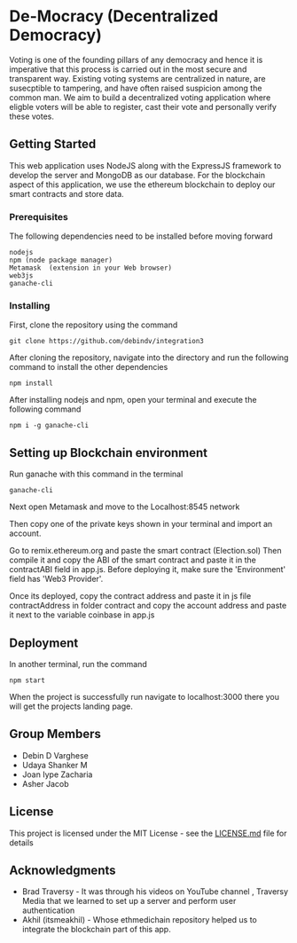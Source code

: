# De-Mocracy (Decentralized Democracy)

Voting is one of the founding pillars of any democracy and hence it is imperative that this process is carried out in the most secure and transparent way. Existing voting systems are centralized in nature, are susecptible to tampering, and have often raised suspicion among the common man. We aim to build a decentralized voting application where eligble voters will be able to register, cast their vote and personally verify these votes. 

## Getting Started

This web application uses NodeJS along with the ExpressJS framework to develop the server and MongoDB as our database. For the blockchain aspect of this application, we use the ethereum blockchain to deploy our smart contracts and store data. 

### Prerequisites

The following dependencies need to be installed before moving forward

```
nodejs
npm (node package manager)
Metamask  (extension in your Web browser)
web3js
ganache-cli
```


### Installing

First, clone the repository using the command

```
git clone https://github.com/debindv/integration3
```
After cloning the repository, navigate into the directory and run the following command to install the other dependencies 

```
npm install
```

After installing nodejs and npm, open your terminal and execute the following command

```
npm i -g ganache-cli
```


## Setting up Blockchain environment


Run ganache with this command in the terminal

```
ganache-cli
```

Next open Metamask and move to the Localhost:8545 network

Then copy one of the private keys shown in your terminal and import an account.

Go to  remix.ethereum.org and paste the smart contract (Election.sol)
Then compile it and copy the ABI of the smart contract and paste it in the contractABI field in app.js.
Before deploying it, make sure the 'Environment' field has 'Web3 Provider'.

Once its deployed, copy the contract address and paste it in js file contractAddress in folder contract and copy the account address and paste it next to the variable coinbase in app.js


## Deployment

In another terminal, run the command

```
npm start
```
When the project is successfully run navigate to localhost:3000 there you will get the projects landing page.

## Group Members

* Debin D Varghese
* Udaya Shanker M
* Joan Iype Zacharia
* Asher Jacob


## License

This project is licensed under the MIT License - see the [LICENSE.md](LICENSE.md) file for details

## Acknowledgments

* Brad Traversy - It was through his videos on YouTube channel , Traversy Media that we learned to set up a server and perform user authentication
* Akhil (itsmeakhil) - Whose ethmedichain repository helped us to integrate the blockchain part of this app.

